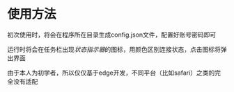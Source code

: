 # 使用方法
初次使用时，将会在程序所在目录生成config.json文件，配置好账号密码即可

运行时将会在任务栏出现*状态指示器*的图标，用颜色区别连接状态，点击图标将弹出界面

由于本人为初学者，所以仅仅基于edge开发，不同平台（比如safari）之类的完全没有适配

